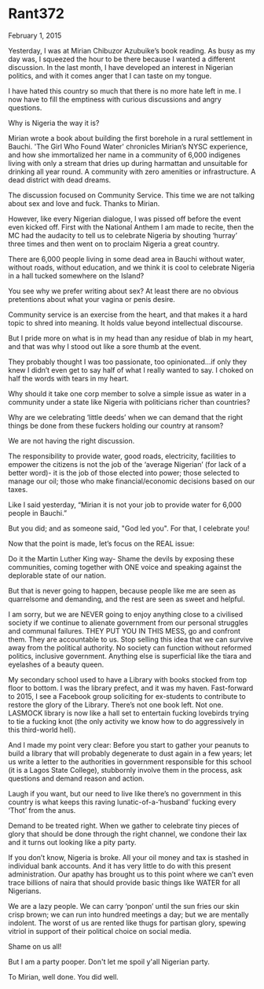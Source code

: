 # Rant372


February 1, 2015

Yesterday, I was at Mirian Chibuzor Azubuike’s book reading. As busy as my day was, I squeezed the hour to be there because I wanted a different discussion. In the last month, I have developed an interest in Nigerian politics, and with it comes anger that I can taste on my tongue.

I have hated this country so much that there is no more hate left in me. I now have to fill the emptiness with curious discussions and angry questions.

Why is Nigeria the way it is?

Mirian wrote a book about building the first borehole in a rural settlement in Bauchi. 'The Girl Who Found Water' chronicles Mirian’s NYSC experience, and how she immortalized her name in a community of 6,000 indigenes living with only a stream that dries up during harmattan and unsuitable for drinking all year round. A community with zero amenities or infrastructure. A dead district with dead dreams.

The discussion focused on Community Service. This time we are not talking about sex and love and fuck. Thanks to Mirian.

However, like every Nigerian dialogue, I was pissed off before the event even kicked off. First with the National Anthem I am made to recite, then the MC had the audacity to tell us to celebrate Nigeria by shouting ‘hurray’ three times and then went on to proclaim Nigeria a great country.

There are 6,000 people living in some dead area in Bauchi without water, without roads, without education, and we think it is cool to celebrate Nigeria in a hall tucked somewhere on the Island?

You see why we prefer writing about sex? At least there are no obvious pretentions about what your vagina or penis desire.

Community service is an exercise from the heart, and that makes it a hard topic to shred into meaning. It holds value beyond intellectual discourse. 

But I pride more on what is in my head than any residue of blab in my heart, and that was why I stood out like a sore thumb at the event.

They probably thought I was too passionate, too opinionated…if only they knew I didn’t even get to say half of what I really wanted to say. I choked on half the words with tears in my heart.

Why should it take one corp member to solve a simple issue as water in a community under a state like Nigeria with politicians richer than countries?

Why are we celebrating ‘little deeds’ when we can demand that the right things be done from these fuckers holding our country at ransom?

We are not having the right discussion.

The responsibility to provide water, good roads, electricity, facilities to empower the citizens is not the job of the ‘average Nigerian’ (for lack of a better word)- it is the job of those elected into power; those selected to manage our oil; those who make financial/economic decisions based on our taxes.

Like I said yesterday, “Mirian it is not your job to provide water for 6,000 people in Bauchi.” 

But you did; and as someone said, "God led you". For that, I celebrate you!

Now that the point is made, let’s focus on the REAL issue:

Do it the Martin Luther King way- Shame the devils by exposing these communities, coming together with ONE voice and speaking against the deplorable state of our nation.

But that is never going to happen, because people like me are seen as quarrelsome and demanding, and the rest are seen as sweet and helpful.

I am sorry, but we are NEVER going to enjoy anything close to a civilised society if we continue to alienate government from our personal struggles and communal failures. THEY PUT YOU IN THIS MESS, go and confront them. They are accountable to us. Stop selling this idea that we can survive away from the political authority. No society can function without reformed politics, inclusive government. Anything else is superficial like the tiara and eyelashes of a beauty queen.

My secondary school used to have a Library with books stocked from top floor to bottom. I was the library prefect, and it was my haven. Fast-forward to 2015, I see a Facebook group soliciting for ex-students to contribute to restore the glory of the Library. There’s not one book left. Not one. LASMOCK library is now like a hall set to entertain fucking lovebirds trying to tie a fucking knot (the only activity we know how to do aggressively in this third-world hell).

And I made my point very clear: Before you start to gather your peanuts to build a library that will probably degenerate to dust again in a few years; let us write a letter to the authorities in government responsible for this school (it is a Lagos State College), stubbornly involve them in the process, ask questions and demand reason and action.

Laugh if you want, but our need to live like there’s no government in this country is what keeps this raving lunatic-of-a-‘husband’ fucking every ‘Thot’ from the anus.

Demand to be treated right. When we gather to celebrate tiny pieces of glory that should be done through the right channel, we condone their lax and it turns out looking like a pity party.

If you don’t know, Nigeria is broke. All your oil money and tax is stashed in individual bank accounts. And it has very little to do with this present administration. Our apathy has brought us to this point where we can’t even trace billions of naira that should provide basic things like WATER for all Nigerians.

We are a lazy people. We can carry ‘ponpon’ until the sun fries our skin crisp brown; we can run into hundred meetings a day; but we are mentally indolent. The worst of us are rented like thugs for partisan glory, spewing vitriol in support of their political choice on social media. 

Shame on us all!

But I am a party pooper. Don't let me spoil y'all Nigerian party.

To Mirian, well done. You did well.